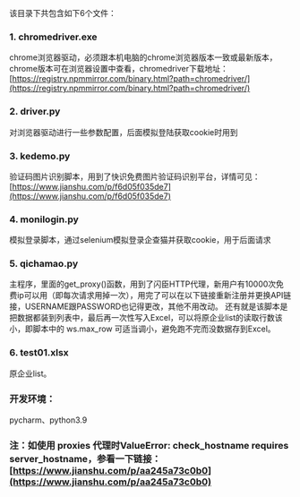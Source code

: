该目录下共包含如下6个文件：
### 1. chromedriver.exe
chrome浏览器驱动，必须跟本机电脑的chrome浏览器版本一致或最新版本，chrome版本可在浏览器设置中查看，chromedriver下载地址：[https://registry.npmmirror.com/binary.html?path=chromedriver/](https://registry.npmmirror.com/binary.html?path=chromedriver/)
​

### 2. driver.py
对浏览器驱动进行一些参数配置，后面模拟登陆获取cookie时用到
​

### 3. kedemo.py
验证码图片识别脚本，用到了快识免费图片验证码识别平台，详情可见：[https://www.jianshu.com/p/f6d05f035de7](https://www.jianshu.com/p/f6d05f035de7)
​

### 4. monilogin.py
模拟登录脚本，通过selenium模拟登录企查猫并获取cookie，用于后面请求
​

### 5. qichamao.py
主程序，里面的get_proxy()函数，用到了闪臣HTTP代理，新用户有10000次免费ip可以用（即每次请求用掉一次），用完了可以在以下链接重新注册并更换API链接，USERNAME跟PASSWORD也记得更改，其他不用改动。
还有就是该脚本是把数据都装到列表中，最后再一次性写入Excel，可以将原企业list的读取行数该小，即脚本中的 ws.max_row 可适当调小，避免跑不完而没数据存到Excel。
​

### 6. test01.xlsx
原企业list。
​

### 开发环境：
pycharm、python3.9
​

### 注：如使用 proxies 代理时ValueError: check_hostname requires server_hostname，参看一下链接：[https://www.jianshu.com/p/aa245a73c0b0](https://www.jianshu.com/p/aa245a73c0b0)
